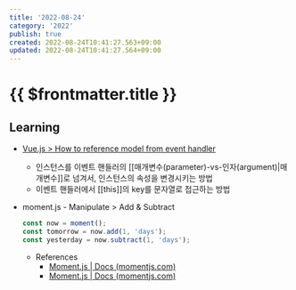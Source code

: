 ```yaml
---
title: '2022-08-24'
category: '2022'
publish: true
created: 2022-08-24T10:41:27.563+09:00
updated: 2022-08-24T10:41:27.564+09:00
---
```


# {{ $frontmatter.title }}

## Learning

- [Vue.js > How to reference model from event handler](https://forum.vuejs.org/t/how-to-reference-model-from-event-handler/18835)

  - 인스턴스를 이벤트 핸들러의 [[매개변수(parameter)-vs-인자(argument)|매개변수]]로 넘겨서, 인스턴스의 속성을 변경시키는 방법
  - 이벤트 핸들러에서 [[this]]의 key를 문자열로 접근하는 방법

- moment.js - Manipulate > Add & Subtract

  ```js
  const now = moment();
  const tomorrow = now.add(1, 'days');
  const yesterday = now.subtract(1, 'days');
  ```

  - References
    - [Moment.js | Docs (momentjs.com)](https://momentjs.com/docs/#/manipulating/add/)
    - [Moment.js | Docs (momentjs.com)](https://momentjs.com/docs/#/manipulating/subtract/)
